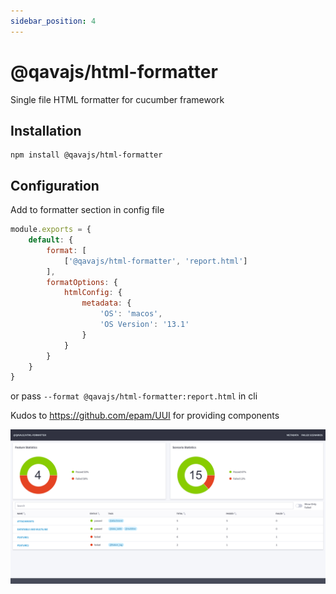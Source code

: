 ```yaml
---
sidebar_position: 4
---
```


# @qavajs/html-formatter

Single file HTML formatter for cucumber framework

## Installation
```
npm install @qavajs/html-formatter
```
   
## Configuration
Add to formatter section in config file

```javascript
module.exports = {
    default: {
        format: [
            ['@qavajs/html-formatter', 'report.html']
        ],
        formatOptions: {
            htmlConfig: {
                metadata: {
                    'OS': 'macos',
                    'OS Version': '13.1'
                }
            }
        }
    }
}
```

or pass `--format @qavajs/html-formatter:report.html` in cli

Kudos to https://github.com/epam/UUI for providing components

![](https://raw.githubusercontent.com/qavajs/html-formatter/main/assets/qavajs_html_reporter.png)
